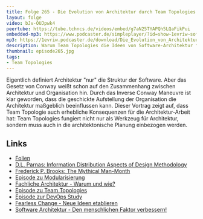 ```yaml
---
title: Folge 265 - Die Evolution von Architektur durch Team Topologies
layout: folge
video: bJv-OUJpwk4
peertube: https://tube.tchncs.de/videos/embed/g7aN25TYAPQh5LQaFikPui
embedded-mp3: https://www.podcaster.de/simpleplayer/?id=show~1evriw~software-architektur-im-stream~pod-5ce8b238aa6248784693d20aed8&v=1748617731
mp3: https://1evriw.podcaster.de/download/Die_Evolution_von_Architektur_durch_Team_Topologies.mp3
description: Warum Team Topologies die Ideen von Software-Architektur fortsetzt.
thumbnail: episode265.jpg
tags:
- Team Topologies
---
```


Eigentlich definiert Architektur "nur" die Struktur der Software. Aber
das Gesetz von Conway weißt schon auf den Zusammenhang zwischen
Architektur und Organisation hin.  Durch das Inverse Conway Maneuvre
ist klar geworden, dass die geschickte Aufstellung der Organisation
die Architektur maßgeblich beeinflussen kann. Dieser Vortrag zeigt
auf, dass Team Topologie auch erhebliche Konsequenzen für die
Architektur-Arbeit hat: Team Topologies fungiert nicht nur als
Werkzeug für Architektur, sondern muss auch in die architektonische
Planung einbezogen werden.

## Links

* [Folien](https://speakerdeck.com/ewolff/the-evolution-of-architecture-through-team-topologies-6373db28-5bcc-49f4-8aff-efa2c24c51a9)
* [D.L. Parnas: Information Distribution Aspects of Design
  Methodology](http://cseweb.ucsd.edu/~wgg/CSE218/Parnas-IFIP71-information-distribution.PDF)
* [Frederick P. Brooks: The Mythical
  Man-Month](https://www.goodreads.com/book/show/13629.The_Mythical_Man_Month)
* [Episode zu
  Modularisierung](https://software-architektur.tv/2020/11/20/folge026.html)
* [Fachliche Architektur - Warum und
  wie?](https://software-architektur.tv/2020/07/02/folge004.html)
* [Episode zu Team
  Topologies](https://software-architektur.tv/2024/04/18/folge213.html)
* [Episode zur DevOps
  Study](https://software-architektur.tv/2020/08/14/folge012.html)
* [Fearless Change - Neue Ideen
  etablieren](https://software-architektur.tv/2024/09/27/episode233.html)
* [Software Architektur - Den menschlichen Faktor verbessern!](https://software-architektur.tv/2024/06/28/episode222.html)
